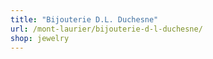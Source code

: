 ```yaml
---
title: "Bijouterie D.L. Duchesne"
url: /mont-laurier/bijouterie-d-l-duchesne/
shop: jewelry
---
```

